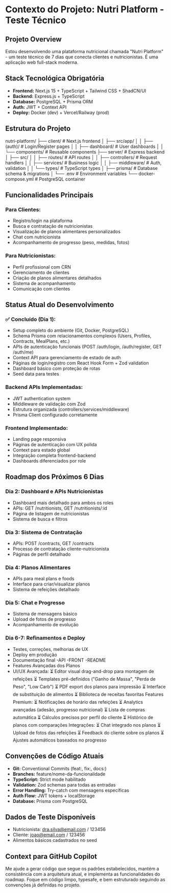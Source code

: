 # Contexto do Projeto: Nutri Platform - Teste Técnico

## Projeto Overview
Estou desenvolvendo uma plataforma nutricional chamada "Nutri Platform" - um teste técnico de 7 dias que conecta clientes e nutricionistas. É uma aplicação web full-stack moderna.

## Stack Tecnológica Obrigatória
- **Frontend:** Next.js 15 + TypeScript + Tailwind CSS + ShadCN/UI
- **Backend:** Express.js + TypeScript 
- **Database:** PostgreSQL + Prisma ORM
- **Auth:** JWT + Context API
- **Deploy:** Docker (dev) + Vercel/Railway (prod)

## Estrutura do Projeto

nutri-platform/
├── client/                 # Next.js frontend
│   ├── src/app/
│   │   ├── (auth)/         # Login/Register pages
│   │   ├── dashboard/      # User dashboards
│   │   └── components/     # Reusable components
├── server/                 # Express backend
│   ├── src/
│   │   ├── routes/         # API routes
│   │   ├── controllers/    # Request handlers
│   │   ├── services/       # Business logic
│   │   ├── middleware/     # Auth, validation
│   │   └── types/          # TypeScript types
│   ├── prisma/            # Database schema & migrations
│   └── .env               # Environment variables
└── docker-compose.yml     # PostgreSQL container

## Funcionalidades Principais

### Para Clientes:
- Registro/login na plataforma
- Busca e contratação de nutricionistas
- Visualização de planos alimentares personalizados
- Chat com nutricionista
- Acompanhamento de progresso (peso, medidas, fotos)

### Para Nutricionistas:
- Perfil profissional com CRN
- Gerenciamento de clientes
- Criação de planos alimentares detalhados
- Sistema de acompanhamento
- Comunicação com clientes

## Status Atual do Desenvolvimento

### ✅ Concluído (Dia 1):
- Setup completo do ambiente (Git, Docker, PostgreSQL)
- Schema Prisma com relacionamentos complexos (Users, Profiles, Contracts, MealPlans, etc.)
- APIs de autenticação funcionais (POST /auth/login, /auth/register, GET /auth/me)
- Context API para gerenciamento de estado de auth
- Páginas de login/registro com React Hook Form + Zod validation
- Dashboard básico com proteção de rotas
- Seed data para testes

### Backend APIs Implementadas:
- JWT authentication system
- Middleware de validação com Zod
- Estrutura organizada (controllers/services/middleware)
- Prisma Client configurado corretamente

### Frontend Implementado:
- Landing page responsiva
- Páginas de autenticação com UX polida
- Context para estado global
- Integração completa frontend-backend
- Dashboards diferenciados por role

## Roadmap dos Próximos 6 Dias

### Dia 2: Dashboard e APIs Nutricionistas
- Dashboard mais detalhado para ambos os roles
- APIs: GET /nutritionists, GET /nutritionists/:id
- Página de listagem de nutricionistas
- Sistema de busca e filtros

### Dia 3: Sistema de Contratação
- APIs: POST /contracts, GET /contracts
- Processo de contratação cliente-nutricionista
- Páginas de perfil detalhado

### Dia 4: Planos Alimentares
- APIs para meal plans e foods
- Interface para criar/visualizar planos
- Sistema de refeições detalhado

### Dia 5: Chat e Progresso
- Sistema de mensagens básico
- Upload de fotos de progresso
- Acompanhamento de evolução

### Dia 6-7: Refinamentos e Deploy
- Testes, correções, melhorias de UX
- Deploy em produção
- Documentação final
    -API
    -FRONT
    -README
- Features Avançadas dos Planos
- UI/UX Avançada:
    ⏳ Editor visual drag-and-drop para montagem de refeições
    ⏳ Templates pré-definidos ("Ganho de Massa", "Perda de Peso", "Low Carb")
    ⏳ PDF export dos planos para impressão
    ⏳ Interface de substituição de alimentos
    ⏳ Biblioteca de receitas favoritas
Features Premium:
    ⏳ Notificações de horário das refeições
    ⏳ Analytics avançadas (adesão, progresso nutricional)
    ⏳ Lista de compras automática
    ⏳ Cálculos precisos por perfil do cliente
    ⏳ Histórico de planos com comparações
Integrações:
    ⏳ Chat integrado nos planos
    ⏳ Upload de fotos das refeições
    ⏳ Feedback do cliente sobre os planos
    ⏳ Ajustes automáticos baseados no progresso

## Convenções de Código Atuais
- **Git:** Conventional Commits (feat:, fix:, docs:)
- **Branches:** feature/nome-da-funcionalidade
- **TypeScript:** Strict mode habilitado
- **Validation:** Zod schemas para todas as entradas
- **Error Handling:** Try-catch com mensagens específicas
- **Auth Flow:** JWT tokens + localStorage
- **Database:** Prisma com PostgreSQL

## Dados de Teste Disponíveis
- Nutricionista: dra.silva@email.com / 123456
- Cliente: joao@email.com / 123456
- Alimentos básicos cadastrados no seed

## Context para GitHub Copilot
Me ajude a gerar código que segue os padrões estabelecidos, mantém a consistência com a arquitetura atual, e implementa as funcionalidades do roadmap. Foque em código limpo, typesafe, e bem estruturado seguindo as convenções já definidas no projeto.